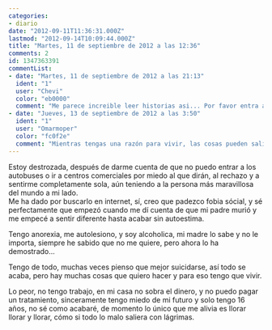 ```yaml
---
categories:
- diario
date: "2012-09-11T11:36:31.000Z"
lastmod: "2012-09-14T10:09:44.000Z"
title: "Martes, 11 de septiembre de 2012 a las 12:36"
comments: 2
id: 1347363391
commentList:
- date: "Martes, 11 de septiembre de 2012 a las 21:13"
  ident: "1"
  user: "Chevi"
  color: "eb0000"
  comment: "Me parece increible leer historias asi... Por favor entra aqui a menudo y comparte con nosotros tus experiencias, quizas te ayude a sentirte mejor :(  \n  \nMe encantaria poder estar cerca de ti para ayudarte a superarlo, pero por favor intenta ir mejorando poco a poco"
- date: "Jueves, 13 de septiembre de 2012 a las 3:50"
  ident: "1"
  user: "Omarmoper"
  color: "fc0f2e"
  comment: "Mientras tengas una razón para vivir, las cosas pueden salir a mejor. Lo único que puedo decirte es que luches por lo que quieres. Lucha por ser feliz, o por las cosas que quieres hacer, pero lucha. Lo que mejor funciona en la vida es tener fuerza de voluntad.  \n  \nEspero que te vaya bien :)"
---
```


Estoy destrozada, después de darme cuenta de que no puedo entrar a los autobuses o ir a centros comerciales por miedo al que dirán, al rechazo y a sentirme completamente sola, aún teniendo a la persona más maravillosa del mundo a mi lado.   
Me ha dado por buscarlo en internet, sí, creo que padezco fobia sócial, y sé perfectamente que empezó cuando me dí cuenta de que mi padre murió y me empecé a sentir diferente hasta acabar sin autoestima.  
  
 Tengo anorexia, me autolesiono, y soy alcoholica, mi madre lo sabe y no le importa, siempre he sabido que no me quiere, pero ahora lo ha demostrado...  
  
Tengo de todo, muchas veces pienso que mejor suicidarse, así todo se acaba, pero hay muchas cosas que quiero hacer y para eso tengo que vivir.  
  
Lo peor, no tengo trabajo, en mi casa no sobra el dinero, y no puedo pagar un tratamiento, sinceramente tengo miedo de mi futuro y  solo tengo 16 años, no sé como acabaré, de momento lo único que me alivia es llorar llorar y llorar, cómo si todo lo malo saliera con lágrimas.
